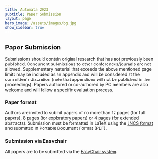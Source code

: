 ```yaml
---
title: Automata 2023
subtitle: Paper Submission
layout: page
hero_image: /assets/images/bg.jpg
show_sidebar: true
---
```


## Paper Submission

Submissions should contain original research that has not previously been published. Concurrent submissions to other conferences/journals are not allowed. Supplementary material that exceeds the above mentioned page limits may be included as an appendix and will be considered at the committee's discretion (note that appendices will not be published in the proceedings). Papers authored or co-authored by PC members are also welcome and will follow a specific evaluation process.


### Paper format

Authors are invited to submit papers of no more than 12 pages (for full papers), 8 pages (for exploratory papers) or 4 pages (for extended abstracts). Submission must be formatted in LaTeX using the [LNCS format](https://www.springer.com/gp/computer-science/lncs/conference-proceedings-guidelines) and submitted in Portable Document Format (PDF).

### Submission via Easychair
All papers are to be submitted via the [EasyChair system](https://easychair.org/my/conference?conf=automata2023).


 